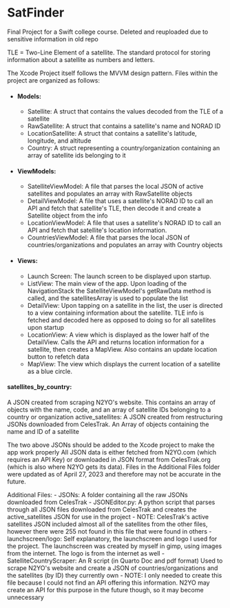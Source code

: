 # SatFinder
Final Project for a Swift college course. Deleted and reuploaded due to sensitive information in old repo

TLE = Two-Line Element of a satellite. The standard protocol for storing information about a satellite as numbers and letters.

The Xcode Project itself follows the MVVM design pattern. Files within the project are organized as follows:
- #### Models: ####
    - Satellite: A struct that contains the values decoded from the TLE of a satellite
    - RawSatellite: A struct that contains a satellite's name and NORAD ID
    - LocationSatellite: A struct that contains a satellite's latitude, longitude, and altitude
    - Country: A struct representing a country/organization containing an array of satellite ids belonging to it
- #### ViewModels: ####
    - SatelliteViewModel: A file that parses the local JSON of active satellites and populates an array with RawSatellite objects
    - DetailViewModel: A file that uses a satellite's NORAD ID to call an API and fetch that satellite's TLE, then decode it and create a Satellite object from the info
    - LocationViewModel: A file that uses a satellite's NORAD ID to call an API and fetch that satellite's location information.
    - CountriesViewModel: A file that parses the local JSON of countries/organizations and populates an array with Country objects
- #### Views: ####
    - Launch Screen: The launch screen to be displayed upon startup.
    - ListView: The main view of the app. Upon loading of the NavigationStack the SatelliteViewModel's getRawData method is called, and the satellitesArray is used to populate the list
    - DetailView: Upon tapping on a satellite in the list, the user is directed to a view containing information about the satellite. TLE info is fetched and decoded here as opposed to doing so for all satellites upon startup
    - LocationView: A view which is displayed as the lower half of the DetailView. Calls the API and returns location information for a satellite, then creates a MapView. Also contains an update location button to refetch data
    - MapView: The view which displays the current location of a satellite as a blue circle.

#### satellites_by_country: #### 
A JSON created from scraping N2YO's website. This contains an array of objects with the name, code, and an array of satellite IDs belonging to a country or organization
active_satellites: A JSON created from restructuring JSONs downloaded from CelesTrak. An Array of objects containing the name and ID of a satellite

The two above JSONs should be added to the Xcode project to make the app work properly
All JSON data is either fetched from N2YO.com (which requires an API Key) or downloaded in JSON format from CelesTrak.org (which is also where N2YO gets its data).
Files in the Additional Files folder were updated as of April 27, 2023 and therefore may not be accurate in the future.

Additional Files:
    - JSONs: A folder containing all the raw JSONs downloaded from CelesTrak
    - JSONEditor.py: A python script that parses through all JSON files downloaded from CelesTrak and creates the active_satellites JSON for use in the project
        - NOTE: CelesTrak's active satellites JSON included almost all of the satellites from the other files, however there were 255 not found in this file that were found in others
    - launchscreen/logo: Self explanatory, the launchscreen and logo I used for the project. The launchscreen was created by myself in gimp, using images from the internet. The logo is from the internet as well
    - SatelliteCountryScraper: An R script (in Quarto Doc and pdf format) Used to scrape N2YO's website and create a JSON of countries/organizations and the satellites (by ID) they currently own
        - NOTE: I only needed to create this file because I could not find an API offering this information. N2YO may create an API for this purpose in the future though, so it may become unnecessary
    
